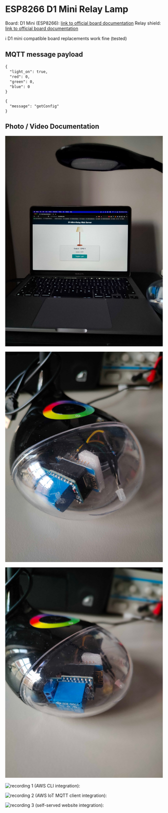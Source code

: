 # ESP8266 D1 Mini Relay Lamp

Board: D1 Mini (ESP8266): [link to official board documentation](https://www.wemos.cc/en/latest/d1/d1_mini.html)
Relay shield: [link to official board documentation](https://www.wemos.cc/en/latest/d1_mini_shield/relay.html)

:information_source: D1 mini compatible board replacements work fine (tested)

## MQTT message payload

```
{
  "light_on": true,
  "red": 0,
  "green": 0,
  "blue": 0
}
```

```
{
  "message": "getConfig"
}
```

## Photo / Video Documentation

![screenshot 1:](./screenshots/photo1.jpg)

![screenshot 2:](./screenshots/photo2.jpg)

![screenshot 3:](./screenshots/photo3.jpg)

![recording 1 (AWS CLI integration):](./screenshots/OK.gif)

![recording 2 (AWS IoT MQTT client integration):](./screenshots/OK2.gif)

![recording 3 (self-served website integration):](./screenshots/OK3.gif)
